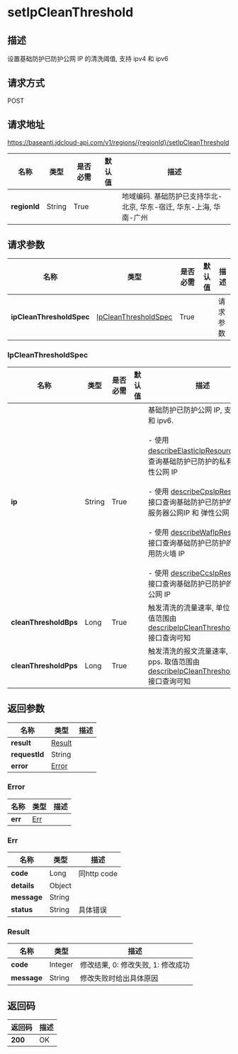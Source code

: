 # setIpCleanThreshold


## 描述
设置基础防护已防护公网 IP 的清洗阈值, 支持 ipv4 和 ipv6

## 请求方式
POST

## 请求地址
https://baseanti.jdcloud-api.com/v1/regions/{regionId}/setIpCleanThreshold

|名称|类型|是否必需|默认值|描述|
|---|---|---|---|---|
|**regionId**|String|True| |地域编码. 基础防护已支持华北-北京, 华东-宿迁, 华东-上海, 华南-广州|

## 请求参数
|名称|类型|是否必需|默认值|描述|
|---|---|---|---|---|
|**ipCleanThresholdSpec**|[IpCleanThresholdSpec](setipcleanthreshold#ipcleanthresholdspec)|True| |请求参数|

### <div id="ipcleanthresholdspec">IpCleanThresholdSpec</div>
|名称|类型|是否必需|默认值|描述|
|---|---|---|---|---|
|**ip**|String|True| |基础防护已防护公网 IP, 支持 ipv4 和 ipv6. <br><br>- 使用 <a href='http://docs.jdcloud.com/anti-ddos-basic/api/describeelasticipresources'>describeElasticIpResources</a> 接口查询基础防护已防护的私有网络弹性公网 IP<br><br>- 使用 <a href='http://docs.jdcloud.com/anti-ddos-basic/api/describecpsipresources'>describeCpsIpResources</a> 接口查询基础防护已防护的云物理服务器公网IP 和 弹性公网 IP<br><br>- 使用 <a href='http://docs.jdcloud.com/anti-ddos-basic/api/describewafipresources'>describeWafIpResources</a> 接口查询基础防护已防护的Web应用防火墙 IP<br><br>- 使用 <a href='http://docs.jdcloud.com/anti-ddos-basic/api/describeccsipresources'>describeCcsIpResources</a> 接口查询基础防护已防护的托管区公网 IP<br>|
|**cleanThresholdBps**|Long|True| |触发清洗的流量速率, 单位 bps. 取值范围由 <a href='http://docs.jdcloud.com/anti-ddos-basic/api/describeipcleanthresholdrange'>describeIpCleanThresholdRange</a> 接口查询可知|
|**cleanThresholdPps**|Long|True| |触发清洗的报文流量速率, 单位 pps. 取值范围由 <a href='http://docs.jdcloud.com/anti-ddos-basic/api/describeipcleanthresholdrange'>describeIpCleanThresholdRange</a> 接口查询可知|

## 返回参数
|名称|类型|描述|
|---|---|---|
|**result**|[Result](setipcleanthreshold#result)| |
|**requestId**|String| |
|**error**|[Error](setipcleanthreshold#error)| |

### <div id="error">Error</div>
|名称|类型|描述|
|---|---|---|
|**err**|[Err](setipcleanthreshold#err)| |
### <div id="err">Err</div>
|名称|类型|描述|
|---|---|---|
|**code**|Long|同http code|
|**details**|Object| |
|**message**|String| |
|**status**|String|具体错误|
### <div id="result">Result</div>
|名称|类型|描述|
|---|---|---|
|**code**|Integer|修改结果, 0: 修改失败, 1: 修改成功|
|**message**|String|修改失败时给出具体原因|

## 返回码
|返回码|描述|
|---|---|
|**200**|OK|
